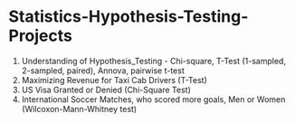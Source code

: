 # Statistics-Hypothesis-Testing-Projects

1. Understanding of Hypothesis_Testing - Chi-square, T-Test (1-sampled, 2-sampled, paired), Annova, pairwise t-test
2. Maximizing Revenue for Taxi Cab Drivers (T-Test)
3. US Visa Granted or Denied (Chi-Square Test)
4. International Soccer Matches, who scored more goals, Men or Women (Wilcoxon-Mann-Whitney test)

